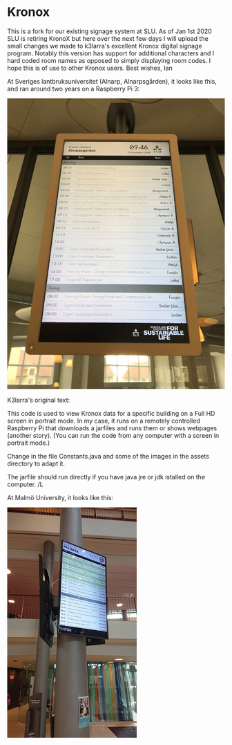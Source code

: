 # Kronox

This is a fork for our existing signage system at SLU. As of Jan 1st 2020 SLU is retiring KronoX but here over the next few days I will upload the small changes we made to k3larra's excellent Kronox digital signage program. Notably this version has support for additional characters and I hard coded room names as opposed to simply displaying room codes. I hope this is of use to other Kronox users. Best wishes, Ian

At Sveriges lantbruksuniversitet (Alnarp, Alnarpsgården), it looks like this, and ran around two years on a Raspberry Pi 3:

![](kronoxSLU.jpg)

K3larra's original text:

This code is used to view Kronox data for a specific building on a Full HD screen in portrait mode.
In my case, it runs on a remotely controlled Raspberry Pi that downloads a jarfiles and runs them or shows webpages (another story). 
(You can run the code from any computer with a screen in portrait mode.)

Change in the file Constants.java and some of the images in the assets directory to adapt it.

The jarfile should run directly if you have java jre or jdk istalled on the computer.
/L

At Malmö University, it looks like this:

![](KronoxScreen/Kronox.jpg)
